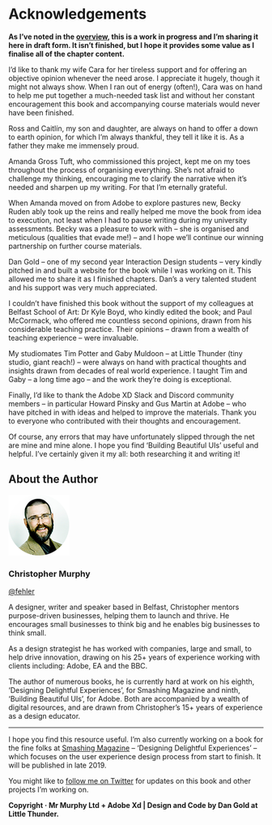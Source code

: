Acknowledgements
================

<!-- 701 Words -->

**As I’ve noted in the [overview](https://github.com/fehler/building-beautiful-uis/blob/master/00-Overview.md), this is a work in progress and I’m sharing it here in draft form. It isn’t finished, but I hope it provides some value as I finalise all of the chapter content.**



I’d like to thank my wife Cara for her tireless support and for offering an objective opinion whenever the need arose. I appreciate it hugely, though it might not always show. When I ran out of energy (often!), Cara was on hand to help me put together a much-needed task list and without her constant encouragement this book and accompanying course materials would never have been finished.

Ross and Caitlín, my son and daughter, are always on hand to offer a down to earth opinion, for which I’m always thankful, they tell it like it is. As a father they make me immensely proud.

Amanda Gross Tuft, who commissioned this project, kept me on my toes throughout the process of organising everything. She’s not afraid to challenge my thinking, encouraging me to clarify the narrative when it’s needed and sharpen up my writing. For that I’m eternally grateful.

When Amanda moved on from Adobe to explore pastures new, Becky Ruden ably took up the reins and really helped me move the book from idea to execution, not least when I had to pause writing during my university assessments. Becky was a pleasure to work with – she is organised and meticulous (qualities that evade me!) – and I hope we’ll continue our winning partnership on further course materials.

Dan Gold – one of my second year Interaction Design students – very kindly pitched in and built a website for the book while I was working on it. This allowed me to share it as I finished chapters. Dan’s a very talented student and his support was very much appreciated.

I couldn’t have finished this book without the support of my colleagues at Belfast School of Art: Dr Kyle Boyd, who kindly edited the book; and Paul McCormack, who offered me countless second opinions, drawn from his considerable teaching practice. Their opinions – drawn from a wealth of teaching experience – were invaluable. 

My studiomates Tim Potter and Gaby Muldoon – at Little Thunder (tiny studio, giant reach!) – were always on hand with practical thoughts and insights drawn from decades of real world experience. I taught Tim and Gaby – a long time ago – and the work they’re doing is exceptional.

Finally, I’d like to thank the Adobe XD Slack and Discord community members – in particular Howard Pinsky and Gus Martin at Adobe – who have pitched in with ideas and helped to improve the materials. Thank you to everyone who contributed with their thoughts and encouragement.

Of course, any errors that may have unfortunately slipped through the net are mine and mine alone. I hope you find ‘Building Beautiful UIs’ useful and helpful. I’ve certainly given it my all: both researching it and writing it!



About the Author
----------------

![Christopher Murphy](images/overview/mr-murphy.png)

### Christopher Murphy

[@fehler](https://www.twitter.com/fehler)

A designer, writer and speaker based in Belfast, Christopher mentors purpose-driven businesses, helping them to launch and thrive. He encourages small businesses to think big and he enables big businesses to think small.

As a design strategist he has worked with companies, large and small, to help drive innovation, drawing on his 25+ years of experience working with clients including: Adobe, EA and the BBC.

The author of numerous books, he is currently hard at work on his eighth, ‘Designing Delightful Experiences’, for Smashing Magazine and ninth, ‘Building Beautiful UIs’, for Adobe. Both are accompanied by a wealth of digital resources, and are drawn from Christopher’s 15+ years of experience as a design educator.



---



I hope you find this resource useful. I’m also currently working on a book for the fine folks at [Smashing Magazine](https://www.smashingmagazine.com) – ‘Designing Delightful Experiences’ – which focuses on the user experience design process from start to finish. It will be published in late 2019.

You might like to [follow me on Twitter](https://www.twitter.com/fehler) for updates on this book and other projects I’m working on.

**Copyright · Mr Murphy Ltd + Adobe Xd | Design and Code by Dan Gold at Little Thunder.**